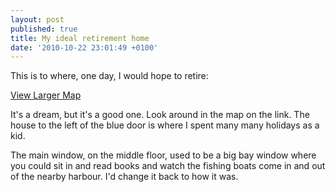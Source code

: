 ```yaml
---
layout: post
published: true
title: My ideal retirement home
date: '2010-10-22 23:01:49 +0100'
---
```


This is to where, one day, I would hope to retire:

[View Larger
Map](http://maps.google.co.uk/maps?f=q&source=embed&hl=en&geocode=&q=Pittenweem,+Anstruther&sll=56.211848,-2.730575&sspn=0.004839,0.008594&ie=UTF8&hq=&hnear=Pittenweem,+Anstruther,+Fife,+United+Kingdom&ll=56.214194,-2.728527&spn=0.01926,0.034375&t=h&z=14&layer=c&cbll=56.211845,-2.730573&panoid=5CykV_DBnT4XPABkjIO4tA&cbp=12,17.39,,0,5)

It's a dream, but it's a good one. Look around in the map on the link.
The house to the left of the blue door is where I spent many many
holidays as a kid.

The main window, on the middle floor, used to be a big bay window where
you could sit in and read books and watch the fishing boats come in and
out of the nearby harbour. I'd change it back to how it was.
